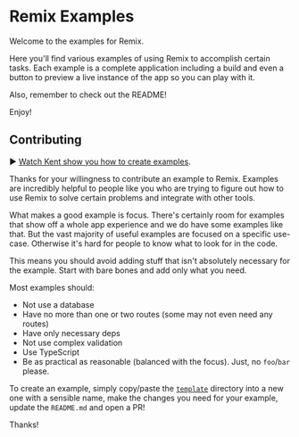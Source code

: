 # Remix Examples

Welcome to the examples for Remix.

Here you'll find various examples of using Remix to accomplish certain tasks. Each example is a complete application including a build and even a button to preview a live instance of the app so you can play with it.

Also, remember to check out the README!

Enjoy!

## Contributing

▶️ [Watch Kent show you how to create examples](https://www.youtube.com/watch?v=10AhByQA6Q0).

Thanks for your willingness to contribute an example to Remix. Examples are incredibly helpful to people like you who are trying to figure out how to use Remix to solve certain problems and integrate with other tools.

What makes a good example is focus. There's certainly room for examples that show off a whole app experience and we do have some examples like that. But the vast majority of useful examples are focused on a specific use-case. Otherwise it's hard for people to know what to look for in the code.

This means you should avoid adding stuff that isn't absolutely necessary for the example. Start with bare bones and add only what you need.

Most examples should:

- Not use a database
- Have no more than one or two routes (some may not even need any routes)
- Have only necessary deps
- Not use complex validation
- Use TypeScript
- Be as practical as reasonable (balanced with the focus). Just, no `foo`/`bar` please.

To create an example, simply copy/paste the [`template`](template) directory into a new one with a sensible name, make the changes you need for your example, update the `README.md` and open a PR!

Thanks!
